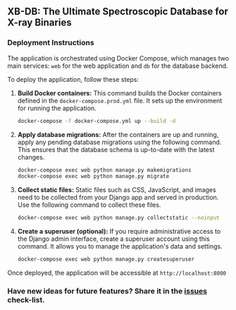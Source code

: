 ## XB-DB: The Ultimate Spectroscopic Database for X-ray Binaries



### Deployment Instructions

The application is orchestrated using Docker Compose, which manages two main services: `web` for the web application and `db` for the database backend.

To deploy the application, follow these steps:

1. **Build Docker containers:** This command builds the Docker containers defined in the `docker-compose.prod.yml` file. It sets up the environment for running the application.

    ```bash
    docker-compose -f docker-compose.yml up --build -d
    ```

2. **Apply database migrations:** After the containers are up and running, apply any pending database migrations using the following command. This ensures that the database schema is up-to-date with the latest changes.

    ```bash
    docker-compose exec web python manage.py makemigrations
    docker-compose exec web python manage.py migrate
    ```

3. **Collect static files:** Static files such as CSS, JavaScript, and images need to be collected from your Django app and served in production. Use the following command to collect these files.

    ```bash
    docker-compose exec web python manage.py collectstatic --noinput
    ```

4. **Create a superuser (optional):** If you require administrative access to the Django admin interface, create a superuser account using this command. It allows you to manage the application's data and settings.

    ```bash
    docker-compose exec web python manage.py createsuperuser 
    ```



Once deployed, the application will be accessible at  `http://localhost:8000`


### Have new ideas for future features? Share it in the [issues](https://github.com/felipeji/xb-db/issues/1) check-list.
